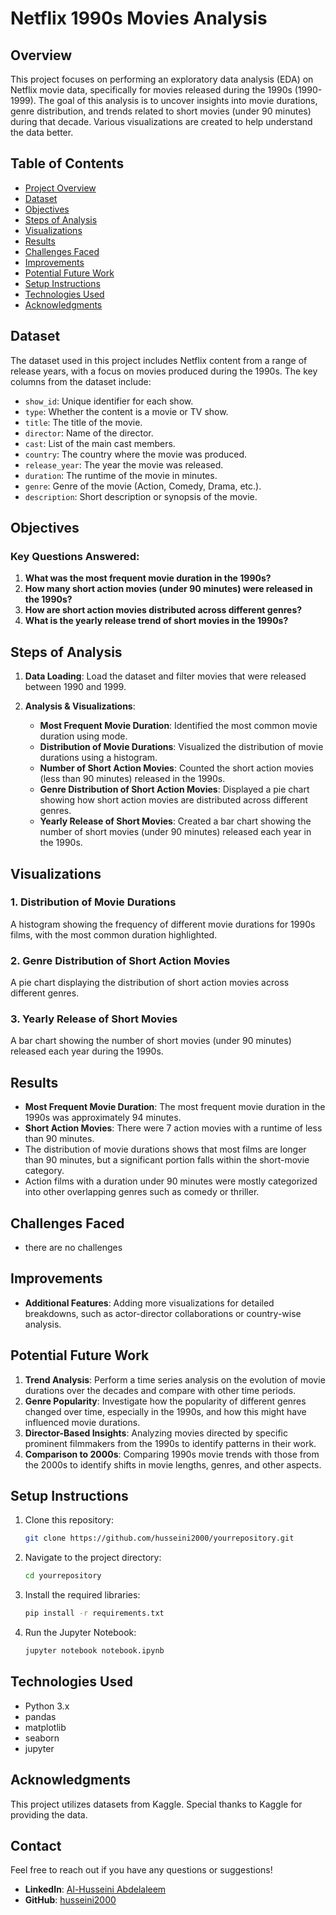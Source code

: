 # Netflix 1990s Movies Analysis

## Overview

This project focuses on performing an exploratory data analysis (EDA) on Netflix movie data, specifically for movies released during the 1990s (1990-1999). The goal of this analysis is to uncover insights into movie durations, genre distribution, and trends related to short movies (under 90 minutes) during that decade. Various visualizations are created to help understand the data better.

## Table of Contents
- [Project Overview](#project-overview)
- [Dataset](#dataset)
- [Objectives](#objectives)
- [Steps of Analysis](#steps-of-analysis)
- [Visualizations](#visualizations)
- [Results](#results)
- [Challenges Faced](#challenges-faced)
- [Improvements](#improvements)
- [Potential Future Work](#potential-future-work)
- [Setup Instructions](#setup-instructions)
- [Technologies Used](#technologies-used)
- [Acknowledgments](#acknowledgments)

## Dataset
The dataset used in this project includes Netflix content from a range of release years, with a focus on movies produced during the 1990s. The key columns from the dataset include:
- `show_id`: Unique identifier for each show.
- `type`: Whether the content is a movie or TV show.
- `title`: The title of the movie.
- `director`: Name of the director.
- `cast`: List of the main cast members.
- `country`: The country where the movie was produced.
- `release_year`: The year the movie was released.
- `duration`: The runtime of the movie in minutes.
- `genre`: Genre of the movie (Action, Comedy, Drama, etc.).
- `description`: Short description or synopsis of the movie.
  
## Objectives

### Key Questions Answered:
1. **What was the most frequent movie duration in the 1990s?**
2. **How many short action movies (under 90 minutes) were released in the 1990s?**
3. **How are short action movies distributed across different genres?**
4. **What is the yearly release trend of short movies in the 1990s?**

## Steps of Analysis

1. **Data Loading**: Load the dataset and filter movies that were released between 1990 and 1999.
   
2. **Analysis & Visualizations**:
   - **Most Frequent Movie Duration**: Identified the most common movie duration using mode.
   - **Distribution of Movie Durations**: Visualized the distribution of movie durations using a histogram.
   - **Number of Short Action Movies**: Counted the short action movies (less than 90 minutes) released in the 1990s.
   - **Genre Distribution of Short Action Movies**: Displayed a pie chart showing how short action movies are distributed across different genres.
   - **Yearly Release of Short Movies**: Created a bar chart showing the number of short movies (under 90 minutes) released each year in the 1990s.

## Visualizations

### 1. **Distribution of Movie Durations**
   A histogram showing the frequency of different movie durations for 1990s films, with the most common duration highlighted.

### 2. **Genre Distribution of Short Action Movies**
   A pie chart displaying the distribution of short action movies across different genres.

### 3. **Yearly Release of Short Movies**
   A bar chart showing the number of short movies (under 90 minutes) released each year during the 1990s.

## Results
- **Most Frequent Movie Duration**: The most frequent movie duration in the 1990s was approximately 94 minutes.
- **Short Action Movies**: There were 7 action movies with a runtime of less than 90 minutes.
- The distribution of movie durations shows that most films are longer than 90 minutes, but a significant portion falls within the short-movie category.
- Action films with a duration under 90 minutes were mostly categorized into other overlapping genres such as comedy or thriller.

## Challenges Faced
- there are no challenges

## Improvements
- **Additional Features**: Adding more visualizations for detailed breakdowns, such as actor-director collaborations or country-wise analysis.

## Potential Future Work
1. **Trend Analysis**: Perform a time series analysis on the evolution of movie durations over the decades and compare with other time periods.
2. **Genre Popularity**: Investigate how the popularity of different genres changed over time, especially in the 1990s, and how this might have influenced movie durations.
3. **Director-Based Insights**: Analyzing movies directed by specific prominent filmmakers from the 1990s to identify patterns in their work.
4. **Comparison to 2000s**: Comparing 1990s movie trends with those from the 2000s to identify shifts in movie lengths, genres, and other aspects.

## Setup Instructions

1. Clone this repository:
    ```bash
    git clone https://github.com/husseini2000/yourrepository.git
    ```

2. Navigate to the project directory:
    ```bash
    cd yourrepository
    ```

3. Install the required libraries:
    ```bash
    pip install -r requirements.txt
    ```

4. Run the Jupyter Notebook:
    ```bash
    jupyter notebook notebook.ipynb
    ```

## Technologies Used

- Python 3.x
- pandas
- matplotlib
- seaborn
- jupyter

## Acknowledgments

This project utilizes datasets from Kaggle. Special thanks to Kaggle for providing the data.

## Contact

Feel free to reach out if you have any questions or suggestions!

- **LinkedIn**: [Al-Husseini Abdelaleem](https://www.linkedin.com/in/al-husseiniabdelaleem)
- **GitHub**: [husseini2000](https://github.com/husseini2000)



